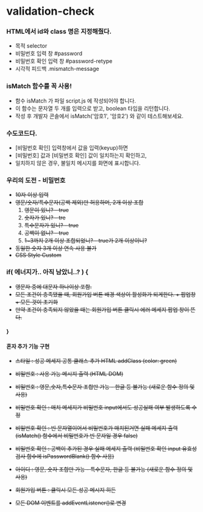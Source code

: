 # validation-check

### HTML에서 id와 class 명은 지정해줬다.

- 목적 selector
- 비밀번호 입력 창 #password
- 비밀번호 확인 입력 창 #password-retype
- 시각적 피드백 .mismatch-message

### isMatch 함수를 꼭 사용!

- 함수 isMatch 가 파일 script.js 에 작성되어야 합니다.
- 이 함수는 문자열 두 개를 입력으로 받고, boolean 타입을 리턴합니다.
- 작성 후 개발자 콘솔에서 isMatch('암호1', '암호2') 와 같이 테스트해보세요.

### 수도코드다.

- [비밀번호 확인] 입력창에서 값을 입력(keyup)하면
- [비밀번호] 값과 [비밀번호 확인] 값이 일치하는지 확인하고,
- 일치하지 않은 경우, 불일치 메시지를 화면에 표시합니다.

### 우리의 도전 - 비밀번호

- ~~10자 이상 입력~~
- ~~영문/숫자/특수문자(공백 제외)만 허용하며, 2개 이상 조합~~
  1. ~~영문이 있니? - true~~
  2. ~~숫자가 있니? - tre~~
  3. ~~특수문자가 있니? - true~~
  4. ~~공백이 없니? - true~~
  5. ~~1~3까지 2개 이상 조합되었니? - true가 2개 이상이니?~~
- ~~동일한 숫자 3개 이상 연속 사용 불가~~
- ~~CSS Style Custom~~

### if( 에너지가.. 아직 남았니..? ) {

- ~~영문자 중에 대문자 하나이상 포함.~~
- ~~모든 조건이 충족됐을 때, 회원가입 버튼 배경 색상이 활성화가 되게한다. + 팝업창 + 모든 것이 초기화~~
- ~~만약 조건이 충족되지 않았을 때는 회원가입 버튼 클릭시 에러 메세지 팝업 창이 뜬다.~~

#### }

#### 혼자 추가 기능 구현
- ~~스타일 : 성공 메세지 공통 클래스 추가 HTML addClass (color: green)~~

- ~~비밀번호 : 사용 가능 메시지 출력 (HTML DOM)~~
- ~~비밀번호 : 영문,숫자,특수문자 조합만 가능 - 한글 등 불가능 (새로운 함수 정의 및 사용)~~

- ~~비밀번호 확인 : 매치 메세지가 비밀번호 input에서도 성공실패 여부 발생하도록 수정~~
- ~~비밀번호 확인 : 빈 문자열이어서 비밀번호가 매치된거면 실패 메세지 출력 (isMatch() 함수에서 비밀번호가 빈 문자일 경우 false)~~
- ~~비밀번호 확인 : 공백이 추가된 경우 실패 메세지 출력 (비밀번호 확인 input 유효성 검사 함수에 isPasswordBlank() 함수 사용)~~

- ~~아이디 : 영문, 숫자 조합만 가능 - 특수문자, 한글 등 불가능 (새로운 함수 정의 및 사용)~~
- ~~회원가입 버튼 : 클릭시 모든 성공 메시지 히든~~
- ~~모든 DOM 이벤트를 addEventListener()로 변경~~